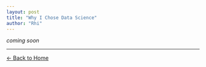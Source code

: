 ```yaml
---
layout: post
title: "Why I Chose Data Science"
author: "Rhi"
---
```


*coming soon*

---
[← Back to Home](/)
